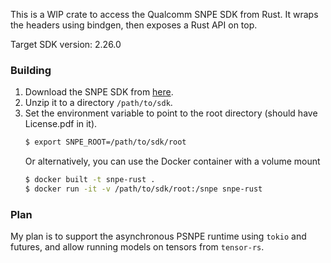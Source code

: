 This is a WIP crate to access the Qualcomm SNPE SDK from Rust. It wraps the headers using bindgen, then exposes a Rust API on top.

Target SDK version: 2.26.0

### Building

1. Download the SNPE SDK from [here](https://www.qualcomm.com/developer/software/neural-processing-sdk-for-ai).
2. Unzip it to a directory `/path/to/sdk`.
3. Set the environment variable to point to the root directory (should have License.pdf in it).
    ```bash
    $ export SNPE_ROOT=/path/to/sdk/root
    ```
    Or alternatively, you can use the Docker container with a volume mount
    ```bash
    $ docker built -t snpe-rust .
    $ docker run -it -v /path/to/sdk/root:/snpe snpe-rust
    ```

### Plan

My plan is to support the asynchronous PSNPE runtime using `tokio` and futures, and allow running models on tensors from `tensor-rs`.
